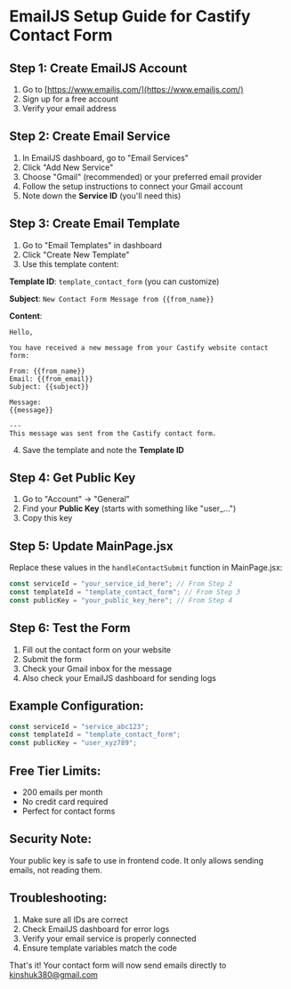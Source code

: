 # EmailJS Setup Guide for Castify Contact Form

## Step 1: Create EmailJS Account

1. Go to [https://www.emailjs.com/](https://www.emailjs.com/)
2. Sign up for a free account
3. Verify your email address

## Step 2: Create Email Service

1. In EmailJS dashboard, go to "Email Services"
2. Click "Add New Service"
3. Choose "Gmail" (recommended) or your preferred email provider
4. Follow the setup instructions to connect your Gmail account
5. Note down the **Service ID** (you'll need this)

## Step 3: Create Email Template

1. Go to "Email Templates" in dashboard
2. Click "Create New Template"
3. Use this template content:

**Template ID**: `template_contact_form` (you can customize)

**Subject**: `New Contact Form Message from {{from_name}}`

**Content**:

```
Hello,

You have received a new message from your Castify website contact form:

From: {{from_name}}
Email: {{from_email}}
Subject: {{subject}}

Message:
{{message}}

---
This message was sent from the Castify contact form.
```

4. Save the template and note the **Template ID**

## Step 4: Get Public Key

1. Go to "Account" → "General"
2. Find your **Public Key** (starts with something like "user\_...")
3. Copy this key

## Step 5: Update MainPage.jsx

Replace these values in the `handleContactSubmit` function in MainPage.jsx:

```javascript
const serviceId = "your_service_id_here"; // From Step 2
const templateId = "template_contact_form"; // From Step 3
const publicKey = "your_public_key_here"; // From Step 4
```

## Step 6: Test the Form

1. Fill out the contact form on your website
2. Submit the form
3. Check your Gmail inbox for the message
4. Also check your EmailJS dashboard for sending logs

## Example Configuration:

```javascript
const serviceId = "service_abc123";
const templateId = "template_contact_form";
const publicKey = "user_xyz789";
```

## Free Tier Limits:

- 200 emails per month
- No credit card required
- Perfect for contact forms

## Security Note:

Your public key is safe to use in frontend code. It only allows sending emails, not reading them.

## Troubleshooting:

1. Make sure all IDs are correct
2. Check EmailJS dashboard for error logs
3. Verify your email service is properly connected
4. Ensure template variables match the code

That's it! Your contact form will now send emails directly to kinshuk380@gmail.com
